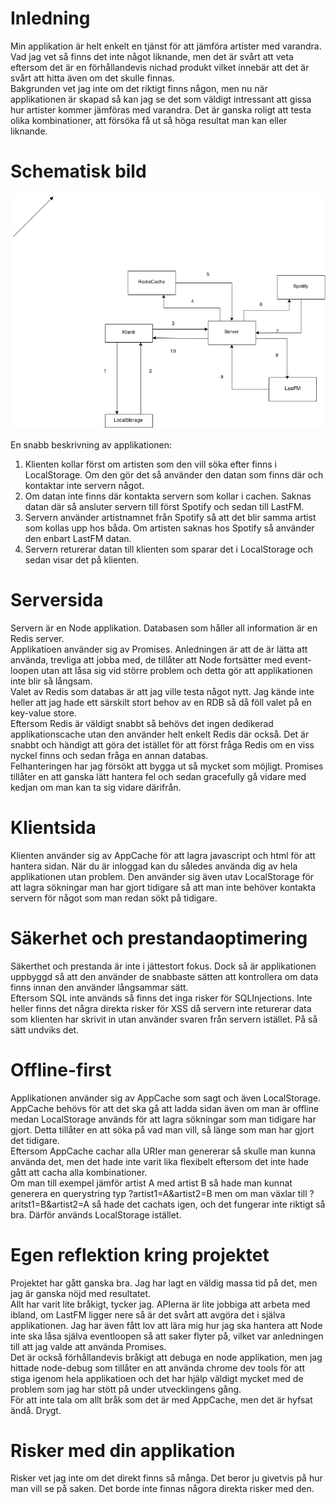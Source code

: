 Inledning
=========
Min applikation är helt enkelt en tjänst för att jämföra artister med varandra. Vad jag vet så finns det inte något liknande, men det är svårt att veta eftersom det är en förhållandevis nichad produkt vilket innebär att det är svårt att hitta även om det skulle finnas.  
Bakgrunden vet jag inte om det riktigt finns någon, men nu när applikationen är skapad så kan jag se det som väldigt intressant att gissa hur artister kommer jämföras med varandra. Det är ganska roligt att testa olika kombinationer, att försöka få ut så höga resultat man kan eller liknande.

Schematisk bild
=========
![Schema](/application/images/Schema.png)

En snabb beskrivning av applikationen:
1. Klienten kollar först om artisten som den vill söka efter finns i LocalStorage. Om den gör det så använder den datan som finns där och kontaktar inte servern något.
2. Om datan inte finns där kontakta servern som kollar i cachen. Saknas datan där så ansluter servern till först Spotify och sedan till LastFM.
3. Servern använder artistnamnet från Spotify så att det blir samma artist som kollas upp hos båda. Om artisten saknas hos Spotify så använder den enbart LastFM datan.
4. Servern returerar datan till klienten som sparar det i LocalStorage och sedan visar det på klienten.

Serversida
=========
Servern är en Node applikation. Databasen som håller all information är en Redis server.  
Applikatioen använder sig av Promises. Anledningen är att de är lätta att använda, trevliga att jobba med, de tillåter att Node fortsätter med event-loopen utan att låsa sig vid större problem och detta gör att applikationen inte blir så långsam.   
Valet av Redis som databas är att jag ville testa något nytt. Jag kände inte heller att jag hade ett särskilt stort behov av en RDB så då föll valet på en key-value store.  
Eftersom Redis är väldigt snabbt så behövs det ingen dedikerad applikationscache utan den använder helt enkelt Redis där också. Det är snabbt och händigt att göra det istället för att först fråga Redis om en viss nyckel finns och sedan fråga en annan databas.  
Felhanteringen har jag försökt att bygga ut så mycket som möjligt. Promises tillåter en att ganska lätt hantera fel och sedan gracefully gå vidare med kedjan om man kan ta sig vidare därifrån.  


Klientsida
=========
Klienten använder sig av AppCache för att lagra javascript och html för att hantera sidan. När du är inloggad kan du således använda dig av hela applikationen utan problem. Den använder sig även utav LocalStorage för att lagra sökningar man har gjort tidigare så att man inte behöver kontakta servern för något som man redan sökt på tidigare.  

Säkerhet och prestandaoptimering
=========
Säkerthet och prestanda är inte i jättestort fokus. Dock så är applikationen uppbyggd så att den använder de snabbaste sätten att kontrollera om data finns innan den använder långsammar sätt.  
Eftersom SQL inte används så finns det inga risker för SQLInjections.  Inte heller finns det några direkta risker för XSS då servern inte returerar data som klienten har skrivit in utan använder svaren från servern istället. På så sätt undviks det.  


Offline-first
=========
Applikationen använder sig av AppCache som sagt och även LocalStorage. AppCache behövs för att det ska gå att ladda sidan även om man är offline medan LocalStorage används för att lagra sökningar som man tidigare har gjort. Detta tillåter en att söka på vad man vill, så länge som man har gjort det tidigare.  
Eftersom AppCache cachar alla URIer man genererar så skulle man kunna använda det, men det hade inte varit lika flexibelt eftersom det inte hade gått att cacha alla kombinationer.   
Om man till exempel jämför artist A med artist B så hade man kunnat generera en querystring typ ?artist1=A&artist2=B men om man växlar till ?aritst1=B&artist2=A så hade det cachats igen, och det fungerar inte riktigt så bra. Därför används LocalStorage istället.

Egen reflektion kring projektet
=========
Projektet har gått ganska bra. Jag har lagt en väldig massa tid på det, men jag är ganska nöjd med resultatet.  
Allt har varit lite bråkigt, tycker jag. APIerna är lite jobbiga att arbeta med ibland, om LastFM ligger nere så är det svårt att avgöra det i själva applikationen. Jag har även fått lov att lära mig hur jag ska hantera att Node inte ska låsa själva eventloopen så att saker flyter på, vilket var anledningen till att jag valde att använda Promises.  
Det är också förhållandevis bråkigt att debuga en node applikation, men jag hittade node-debug som tillåter en att använda chrome dev tools för att stiga igenom hela applikatioen och det har hjälp väldigt mycket med de problem som jag har stött på under utvecklingens gång.  
För att inte tala om allt bråk som det är med AppCache, men det är hyfsat ändå. Drygt.


Risker med din applikation
=========
Risker vet jag inte om det direkt finns så många. Det  beror ju givetvis på hur man vill se på saken. Det borde inte finnas någora direkta risker med den.